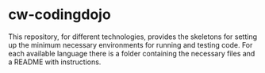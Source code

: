 # cw-codingdojo
This repository, for different technologies, provides the skeletons for setting up the minimum necessary environments for running and testing code. For each available language there is a folder containing the necessary files and a README with instructions.